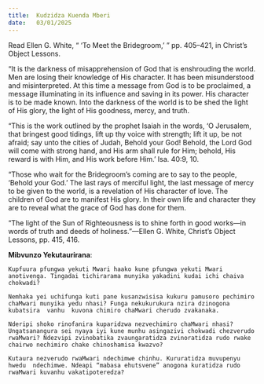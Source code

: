 ```yaml
---
title:  Kudzidza Kuenda Mberi
date:   03/01/2025
---
```


Read Ellen G. White, “ ‘To Meet the Bridegroom,’ ” pp. 405–421, in Christ’s Object Lessons.

“It is the darkness of misapprehension of God that is enshrouding the world. Men are losing their knowledge of His character. It has been misunderstood and misinterpreted. At this time a message from God is to be proclaimed, a message illuminating in its influence and saving in its power. His character is to be made known. Into the darkness of the world is to be shed the light of His glory, the light of His goodness, mercy, and truth.

“This is the work outlined by the prophet Isaiah in the words, ‘O Jerusalem, that bringest good tidings, lift up thy voice with strength; lift it up, be not afraid; say unto the cities of Judah, Behold your God! Behold, the Lord God will come with strong hand, and His arm shall rule for Him; behold, His reward is with Him, and His work before Him.’ Isa. 40:9, 10.

“Those who wait for the Bridegroom’s coming are to say to the people, ‘Behold your God.’ The last rays of merciful light, the last message of mercy to be given to the world, is a revelation of His character of love. The children of God are to manifest His glory. In their own life and character they are to reveal what the grace of God has done for them.

“The light of the Sun of Righteousness is to shine forth in good works—in words of truth and deeds of holiness.”—Ellen G. White, Christ’s Object Lessons, pp. 415, 416.

**Mibvunzo Yekutaurirana**:

`Kupfuura pfungwa yekuti Mwari haako kune pfungwa yekuti Mwari anotivenga. Tingadai tichirarama munyika yakadini kudai ichi chaiva chokwadi?`

`Nemhaka yei uchifunga kuti pane kusanzwisisa kukuru pamusoro pechimiro chaMwari munyika yedu nhasi? Funga nekukurukura nzira dzinogona kubatsira  vanhu  kuvona chimiro chaMwari cherudo zvakanaka.`
 
`Nderipi shoko rinofanira kuparidzwa nezvechimiro chaMwari nhasi? Ungatsanangura sei nyaya iyi kune munhu asingazivi chokwadi chezverudo rwaMwari? Ndezvipi zvinobatika zvaungaratidza zvinoratidza rudo rwake chairwo nechimiro chake chinoshamisa kwazvo?`

`Kutaura nezverudo rwaMwari ndechimwe chinhu. Kururatidza muvupenyu hwedu  ndechimwe. Ndeapi “mabasa ehutsvene” anogona kuratidza rudo rwaMwari kuvanhu vakatipoteredza?`